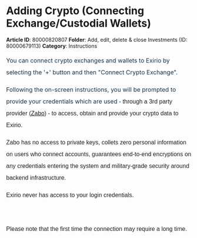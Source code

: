 # Adding Crypto (Connecting Exchange/Custodial Wallets)

**Article ID**: 80000820807
**Folder**: Add, edit, delete & close Investments (ID: 80000679113)
**Category**: Instructions

<p style="box-sizing: border-box; margin-bottom: 0px; margin-left: 0in; font-size: 15px; line-height: 30px; word-break: normal; overflow-wrap: break-word; color: rgb(24, 50, 71); font-family: -apple-system, system-ui, "Segoe UI", Roboto, "Helvetica Neue", Arial, sans-serif; font-weight: 400; text-indent: 0px; text-align: justify;"><span style="box-sizing: border-box; font-size: 16px;"><span dir="ltr" style="box-sizing: border-box; line-height: 32px;">You can connect crypto exchanges and wallets to Exirio by selecting the '+' button and then "Connect Crypto Exchange". </span></span></p><p style="box-sizing: border-box; margin-bottom: 0px; margin-left: 0in; font-size: 15px; line-height: 30px; word-break: normal; overflow-wrap: break-word; color: rgb(24, 50, 71); font-family: -apple-system, system-ui, "Segoe UI", Roboto, "Helvetica Neue", Arial, sans-serif; font-weight: 400; text-indent: 0px; text-align: justify;"><span style="box-sizing: border-box; font-size: 16px;"><span dir="ltr" style="box-sizing: border-box; line-height: 32px;">Following the on-screen instructions, you will be prompted to provide your credentials which are used<span dir="ltr" style="box-sizing: border-box; color: rgb(32, 33, 36); font-family: arial, sans-serif; font-size: 16px; font-weight: 400; text-align: left; text-indent: 0px; display: inline !important;"> - through a 3rd party provider (<a href="https://zabo.com">Zabo</a>) - to access, obtain and provide your crypto data to Exirio. </span></span></span></p><p style="box-sizing: border-box; margin-bottom: 0px; margin-left: 0in; font-size: 15px; line-height: 30px; word-break: normal; overflow-wrap: break-word; color: rgb(24, 50, 71); font-family: -apple-system, system-ui, "Segoe UI", Roboto, "Helvetica Neue", Arial, sans-serif; font-weight: 400; text-indent: 0px; text-align: justify;"><span style="box-sizing: border-box; font-size: 16px;"><span dir="ltr" style="box-sizing: border-box; line-height: 32px;"><span dir="ltr" style="box-sizing: border-box; color: rgb(32, 33, 36); font-family: arial, sans-serif; font-size: 16px; font-weight: 400; text-align: left; text-indent: 0px; display: inline !important;">Zabo has no access to private keys, collets zero personal information on users who connect accounts, guarantees end-to-end encryptions on any credentials entering the system and military-grade security around backend infrastructure. </span></span></span></p><p style="box-sizing: border-box; margin-bottom: 0px; margin-left: 0in; font-size: 15px; line-height: 30px; word-break: normal; overflow-wrap: break-word; color: rgb(24, 50, 71); font-family: -apple-system, system-ui, "Segoe UI", Roboto, "Helvetica Neue", Arial, sans-serif; font-weight: 400; text-indent: 0px; text-align: justify;"><span style="box-sizing: border-box; font-size: 16px;"><span dir="ltr" style="box-sizing: border-box; line-height: 32px;"><span dir="ltr" style="box-sizing: border-box; color: rgb(32, 33, 36); font-family: arial, sans-serif; font-size: 16px; font-weight: 400; text-align: left; text-indent: 0px; display: inline !important;">Exirio never has access to your login credentials. </span></span></span></p><p style="box-sizing: border-box; margin-bottom: 0px; margin-left: 0in; font-size: 15px; line-height: 30px; word-break: normal; overflow-wrap: break-word; color: rgb(24, 50, 71); font-family: -apple-system, system-ui, "Segoe UI", Roboto, "Helvetica Neue", Arial, sans-serif; font-weight: 400; text-indent: 0px; text-align: justify;"><br></p><p style="box-sizing: border-box; margin-bottom: 0px; margin-left: 0in; font-size: 15px; line-height: 30px; word-break: normal; overflow-wrap: break-word; color: rgb(24, 50, 71); font-family: -apple-system, system-ui, "Segoe UI", Roboto, "Helvetica Neue", Arial, sans-serif; font-weight: 400; text-indent: 0px; text-align: justify;"><span style="box-sizing: border-box; font-size: 16px;"><span dir="ltr" style="box-sizing: border-box; line-height: 32px;"><span dir="ltr" style="box-sizing: border-box; color: rgb(32, 33, 36); font-family: arial, sans-serif; font-size: 16px; font-weight: 400; text-align: left; text-indent: 0px; display: inline !important;">Please note that the first time the connection may require a long time.</span></span></span></p>